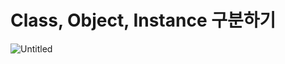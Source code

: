 # Class, Object, Instance 구분하기

![Untitled](Class,%20Object,%20Instance%20%E1%84%80%E1%85%AE%E1%84%87%E1%85%AE%E1%86%AB%E1%84%92%E1%85%A1%E1%84%80%E1%85%B5%201dd1c38e5b604236a58925e223074461/Untitled.png)